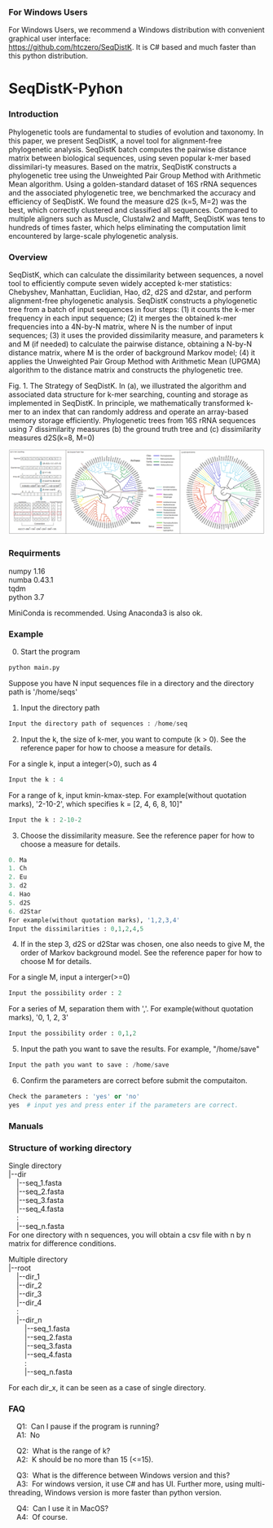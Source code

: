 ### For Windows Users 

For Windows Users, we recommend a Windows distribution with convenient graphical user interface:  
https://github.com/htczero/SeqDistK. It is C# based and much faster than this python distribution.

# SeqDistK-Pyhon

### Introduction 

Phylogenetic tools are fundamental to studies of evolution and taxonomy. In this paper, we present SeqDistK, a novel tool for alignment-free phylogenetic analysis. SeqDistK batch computes the pairwise distance matrix between biological sequences, using seven popular k-mer based dissimilari-ty measures. Based on the matrix, SeqDistK constructs a phylogenetic tree using the Unweighted Pair Group Method with Arithmetic Mean algorithm. Using a golden-standard dataset of 16S rRNA sequences and the associated phylogenetic tree, we benchmarked the accuracy and efficiency of SeqDistK. We found the measure d2S (k=5, M=2) was the best, which correctly clustered and classified all sequences. Compared to multiple aligners such as Muscle, Clustalw2 and Mafft, SeqDistK was tens to hundreds of times faster, which helps eliminating the computation limit encountered by large-scale phylogenetic analysis. 

### Overview  

SeqDistK, which can calculate the dissimilarity between sequences, a novel tool to efficiently compute seven widely accepted k-mer statistics: Chebyshev, Manhattan, Euclidian, Hao, d2, d2S and d2star, and perform alignment-free phylogenetic analysis. SeqDistK constructs a phylogenetic tree from a batch of input sequences in four steps: (1) it counts the k-mer frequency in each input sequence; (2) it merges the obtained k-mer frequencies into a 4N-by-N matrix, where N is the number of input sequences; (3) it uses the provided dissimilarity measure, and parameters k and M (if needed) to calculate the pairwise distance, obtaining a N-by-N distance matrix, where M is the order of background Markov model; (4) it applies the Unweighted Pair Group Method with Arithmetic Mean (UPGMA) algorithm to the distance matrix and constructs the phylogenetic tree.  
  
Fig. 1. The Strategy of SeqDistK. In (a), we illustrated the algorithm and associated data structure for k-mer searching, counting and storage as implemented in SeqDistK. In principle, we mathematically transformed k-mer to an index that can randomly address and operate an array-based memory storage efficiently. Phylogenetic trees from 16S rRNA sequences using 7 dissimilarity measures (b) the ground truth tree and (c) dissimilarity measures d2S(k=8, M=0)  

![Strategy](/doc/img/1.png)

### Requirments

numpy 1.16  
numba 0.43.1  
tqdm  
python 3.7  

MiniConda is recommended. 
Using Anaconda3 is also ok. 

### Example  
0. Start the program 
``` python
python main.py
```    
Suppose you have N input sequences file in a directory and the directory path is '/home/seqs'  

1. Input the directory path  
``` python
Input the directory path of sequences : /home/seq
```  

2. Input the k, the size of k-mer, you want to compute (k > 0).
See the reference paper for how to choose a measure for details.

For a single k, input a integer(>0), such as 4  
``` python  
Input the k : 4
```

For a range of k, input kmin-kmax-step. 
For example(without quotation marks), '2-10-2', which specifies k = [2, 4, 6, 8, 10]"  
``` python  
Input the k : 2-10-2
```

3. Choose the dissimilarity measure. 
See the reference paper for how to choose a measure for details.

``` python  
0. Ma  
1. Ch  
2. Eu  
3. d2  
4. Hao  
5. d2S  
6. d2Star  
For example(without quotation marks), '1,2,3,4'  
Input the dissimilarities : 0,1,2,4,5
```  

4. If in the step 3, d2S or d2Star was chosen, 
one also needs to give M, the order of Markov background model. 
See the reference paper for how to choose M for details.

For a single M, input a interger(>=0)  
``` python
Input the possibility order : 2
```  

For a series of M, separation them with ','. 
For example(without quotation marks), '0, 1, 2, 3'  
```python
Input the possibility order : 0,1,2
```  

5. Input the path you want to save the results. 
For example, "/home/save"
``` python  
Input the path you want to save : /home/save
```  

6. Confirm the parameters are correct before submit the computaiton. 
``` python
Check the parameters : 'yes' or 'no'  
yes  # input yes and press enter if the parameters are correct.
```  

### Manuals  

### Structure of working directory  
Single directory  
|--dir  
&nbsp;&nbsp;&nbsp;&nbsp;|--seq_1.fasta  
&nbsp;&nbsp;&nbsp;&nbsp;|--seq_2.fasta  
&nbsp;&nbsp;&nbsp;&nbsp;|--seq_3.fasta  
&nbsp;&nbsp;&nbsp;&nbsp;|--seq_4.fasta  
&nbsp;&nbsp;&nbsp;&nbsp;:  
&nbsp;&nbsp;&nbsp;&nbsp;|--seq_n.fasta  
For one directory with n sequences, you will obtain a csv file with n by n matrix for difference conditions.  


Multiple directory  
|--root  
&nbsp;&nbsp;&nbsp;&nbsp;|--dir_1   
&nbsp;&nbsp;&nbsp;&nbsp;|--dir_2   
&nbsp;&nbsp;&nbsp;&nbsp;|--dir_3   
&nbsp;&nbsp;&nbsp;&nbsp;|--dir_4   
&nbsp;&nbsp;&nbsp;&nbsp;:  
&nbsp;&nbsp;&nbsp;&nbsp;|--dir_n  
&nbsp;&nbsp;&nbsp;&nbsp;&nbsp;&nbsp;&nbsp;&nbsp;|--seq_1.fasta  
&nbsp;&nbsp;&nbsp;&nbsp;&nbsp;&nbsp;&nbsp;&nbsp;|--seq_2.fasta  
&nbsp;&nbsp;&nbsp;&nbsp;&nbsp;&nbsp;&nbsp;&nbsp;|--seq_3.fasta  
&nbsp;&nbsp;&nbsp;&nbsp;&nbsp;&nbsp;&nbsp;&nbsp;|--seq_4.fasta  
&nbsp;&nbsp;&nbsp;&nbsp;&nbsp;&nbsp;&nbsp;&nbsp;:  
&nbsp;&nbsp;&nbsp;&nbsp;&nbsp;&nbsp;&nbsp;&nbsp;|--seq_n.fasta  

For each dir_x, it can be seen as a case of single directory. 

### FAQ  
&nbsp;&nbsp;&nbsp;&nbsp;Q1:&nbsp;&nbsp;Can I pause if the program is running?  
&nbsp;&nbsp;&nbsp;&nbsp;A1:&nbsp;&nbsp;No

&nbsp;&nbsp;&nbsp;&nbsp;Q2:&nbsp;&nbsp;What is the range of k?    
&nbsp;&nbsp;&nbsp;&nbsp;A2:&nbsp;&nbsp;K should be no more than 15 (<=15). 

&nbsp;&nbsp;&nbsp;&nbsp;Q3:&nbsp;&nbsp;What is the difference between Windows version and this?   
&nbsp;&nbsp;&nbsp;&nbsp;A3:&nbsp;&nbsp;For windows version, it use C# and has UI. Further more, using multi-threading, Windows version  is more faster than python version. 

&nbsp;&nbsp;&nbsp;&nbsp;Q4:&nbsp;&nbsp;Can I use it in MacOS?    
&nbsp;&nbsp;&nbsp;&nbsp;A4:&nbsp;&nbsp;Of course.
